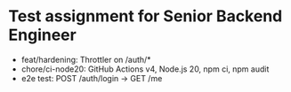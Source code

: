 # Test assignment for Senior Backend Engineer

- feat/hardening: Throttler on /auth/*
- chore/ci-node20: GitHub Actions v4, Node.js 20, npm ci, npm audit
- e2e test: POST /auth/login → GET /me